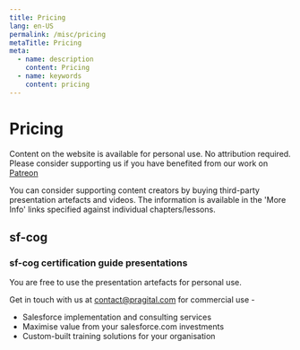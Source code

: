 ```yaml
---
title: Pricing
lang: en-US
permalink: /misc/pricing
metaTitle: Pricing
meta:
  - name: description
    content: Pricing
  - name: keywords
    content: pricing
---
```


# Pricing

Content on the website is available for personal use. No attribution required. Please consider supporting us if you have benefited from our work on [Patreon](https://www.patreon.com/crmcog)

You can consider supporting content creators by buying third-party presentation artefacts and videos. The information is available in the 'More Info' links specified against individual chapters/lessons.

## sf-cog

### sf-cog certification guide presentations

You are free to use the presentation artefacts for personal use.

Get in touch with us at contact@pragital.com for commercial use -

- Salesforce implementation and consulting services
- Maximise value from your salesforce.com investments
- Custom-built training solutions for your organisation
